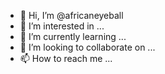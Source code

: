 - 👋 Hi, I’m @africaneyeball
- 👀 I’m interested in ...
- 🌱 I’m currently learning ...
- 💞️ I’m looking to collaborate on ...
- 📫 How to reach me ...

<!---
africaneyeball/africaneyeball is a ✨ special ✨ repository because its `README.md` (this file) appears on your GitHub profile.
You can click the Preview link to take a look at your changes.
--->
